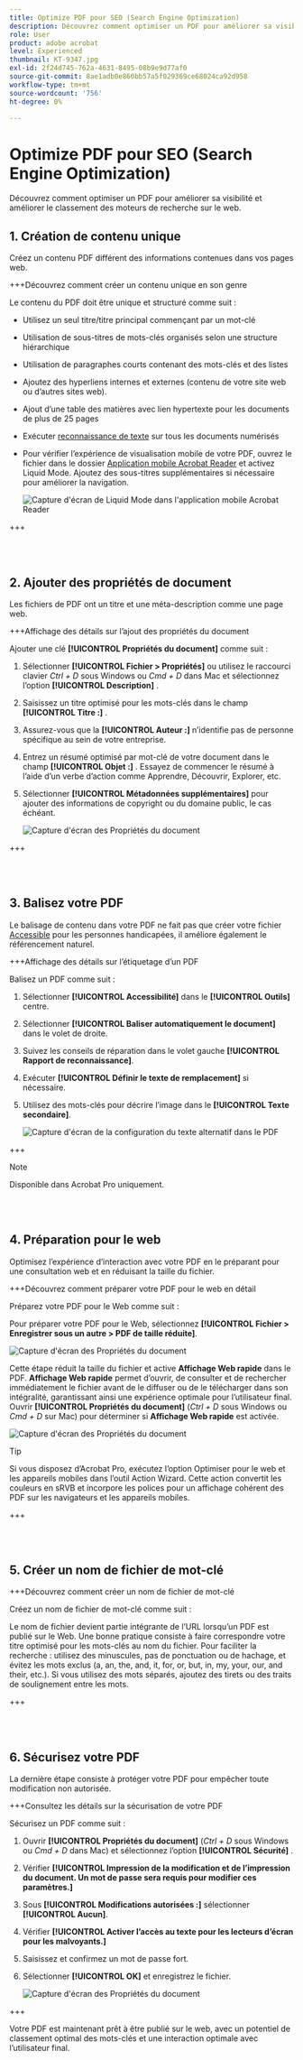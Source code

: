 ```yaml
---
title: Optimize PDF pour SEO (Search Engine Optimization)
description: Découvrez comment optimiser un PDF pour améliorer sa visibilité et améliorer le classement des moteurs de recherche sur le web
role: User
product: adobe acrobat
level: Experienced
thumbnail: KT-9347.jpg
exl-id: 2f24d745-762a-4631-8495-08b9e9d77af0
source-git-commit: 8ae1adb0e860bb57a5f029369ce68024ca92d958
workflow-type: tm+mt
source-wordcount: '756'
ht-degree: 0%

---
```


# Optimize PDF pour SEO (Search Engine Optimization)

Découvrez comment optimiser un PDF pour améliorer sa visibilité et améliorer le classement des moteurs de recherche sur le web.

## 1. Création de contenu unique

Créez un contenu PDF différent des informations contenues dans vos pages web.

+++Découvrez comment créer un contenu unique en son genre

Le contenu du PDF doit être unique et structuré comme suit :

* Utilisez un seul titre/titre principal commençant par un mot-clé
* Utilisation de sous-titres de mots-clés organisés selon une structure hiérarchique
* Utilisation de paragraphes courts contenant des mots-clés et des listes
* Ajoutez des hyperliens internes et externes (contenu de votre site web ou d’autres sites web).
* Ajout d’une table des matières avec lien hypertexte pour les documents de plus de 25 pages
* Exécuter [reconnaissance de texte](https://experienceleague.adobe.com/docs/document-cloud-learn/acrobat-learning/getting-started/scan-and-ocr.html) sur tous les documents numérisés
* Pour vérifier l’expérience de visualisation mobile de votre PDF, ouvrez le fichier dans le dossier [Application mobile Acrobat Reader](https://www.adobe.com/acrobat/mobile/acrobat-reader.html) et activez Liquid Mode. Ajoutez des sous-titres supplémentaires si nécessaire pour améliorer la navigation.

   ![Capture d&#39;écran de Liquid Mode dans l&#39;application mobile Acrobat Reader](../assets/optimizeseo1.png)

+++

<br> 

## 2. Ajouter des propriétés de document

Les fichiers de PDF ont un titre et une méta-description comme une page web.

+++Affichage des détails sur l’ajout des propriétés du document

Ajouter une clé **[!UICONTROL Propriétés du document]** comme suit :

1. Sélectionner **[!UICONTROL Fichier > Propriétés]** ou utilisez le raccourci clavier *Ctrl + D* sous Windows ou *Cmd + D* dans Mac et sélectionnez l’option **[!UICONTROL Description]** .
1. Saisissez un titre optimisé pour les mots-clés dans le champ **[!UICONTROL Titre :]** .
1. Assurez-vous que la **[!UICONTROL Auteur :]** n’identifie pas de personne spécifique au sein de votre entreprise.
1. Entrez un résumé optimisé par mot-clé de votre document dans le champ **[!UICONTROL Objet :]** .
Essayez de commencer le résumé à l’aide d’un verbe d’action comme Apprendre, Découvrir, Explorer, etc.
1. Sélectionner **[!UICONTROL Métadonnées supplémentaires]** pour ajouter des informations de copyright ou du domaine public, le cas échéant.

   ![Capture d&#39;écran des Propriétés du document](../assets/optimizeseo2.png)

+++

<br> 

## 3. Balisez votre PDF

Le balisage de contenu dans votre PDF ne fait pas que créer votre fichier [Accessible](https://experienceleague.adobe.com/docs/document-cloud-learn/acrobat-learning/advanced-tasks/accessibility.html) pour les personnes handicapées, il améliore également le référencement naturel.

+++Affichage des détails sur l’étiquetage d’un PDF

Balisez un PDF comme suit :

1. Sélectionner **[!UICONTROL Accessibilité]** dans le **[!UICONTROL Outils]** centre.
1. Sélectionner **[!UICONTROL Baliser automatiquement le document]** dans le volet de droite.
1. Suivez les conseils de réparation dans le volet gauche **[!UICONTROL Rapport de reconnaissance]**.
1. Exécuter **[!UICONTROL Définir le texte de remplacement]** si nécessaire.
1. Utilisez des mots-clés pour décrire l’image dans le **[!UICONTROL Texte secondaire]**.

   ![Capture d&#39;écran de la configuration du texte alternatif dans le PDF](../assets/optimizeseo3.png)

+++

>[!NOTE]
>
>Disponible dans Acrobat Pro uniquement.

<br> 

## 4. Préparation pour le web

Optimisez l’expérience d’interaction avec votre PDF en le préparant pour une consultation web et en réduisant la taille du fichier.

+++Découvrez comment préparer votre PDF pour le web en détail

Préparez votre PDF pour le Web comme suit :

Pour préparer votre PDF pour le Web, sélectionnez **[!UICONTROL Fichier > Enregistrer sous un autre > PDF de taille réduite]**.

![Capture d&#39;écran des Propriétés du document](../assets/optimizeseo4.png)

Cette étape réduit la taille du fichier et active **Affichage Web rapide** dans le PDF. **Affichage Web rapide** permet d’ouvrir, de consulter et de rechercher immédiatement le fichier avant de le diffuser ou de le télécharger dans son intégralité, garantissant ainsi une expérience optimale pour l’utilisateur final. Ouvrir **[!UICONTROL Propriétés du document]** (*Ctrl + D* sous Windows ou *Cmd + D* sur Mac) pour déterminer si **Affichage Web rapide** est activée.

![Capture d&#39;écran des Propriétés du document](../assets/optimizeseo5.png)

>[!TIP]
>
>Si vous disposez d’Acrobat Pro, exécutez l’option Optimiser pour le web et les appareils mobiles dans l’outil Action Wizard. Cette action convertit les couleurs en sRVB et incorpore les polices pour un affichage cohérent des PDF sur les navigateurs et les appareils mobiles.

+++

<br> 

## 5. Créer un nom de fichier de mot-clé

+++Découvrez comment créer un nom de fichier de mot-clé

Créez un nom de fichier de mot-clé comme suit :

Le nom de fichier devient partie intégrante de l’URL lorsqu’un PDF est publié sur le Web. Une bonne pratique consiste à faire correspondre votre titre optimisé pour les mots-clés au nom du fichier. Pour faciliter la recherche : utilisez des minuscules, pas de ponctuation ou de hachage, et évitez les mots exclus (a, an, the, and, it, for, or, but, in, my, your, our, and their, etc.). Si vous utilisez des mots séparés, ajoutez des tirets ou des traits de soulignement entre les mots.

+++

<br> 

## 6. Sécurisez votre PDF

La dernière étape consiste à protéger votre PDF pour empêcher toute modification non autorisée.

+++Consultez les détails sur la sécurisation de votre PDF

Sécurisez un PDF comme suit :

1. Ouvrir **[!UICONTROL Propriétés du document]** (*Ctrl + D* sous Windows ou *Cmd + D* dans Mac) et sélectionnez l’option **[!UICONTROL Sécurité]** .
1. Vérifier **[!UICONTROL Impression de la modification et de l’impression du document. Un mot de passe sera requis pour modifier ces paramètres.]**
1. Sous **[!UICONTROL Modifications autorisées :]** sélectionner **[!UICONTROL Aucun]**.
1. Vérifier **[!UICONTROL Activer l’accès au texte pour les lecteurs d’écran pour les malvoyants.]**
1. Saisissez et confirmez un mot de passe fort.
1. Sélectionner **[!UICONTROL OK]** et enregistrez le fichier.

   ![Capture d&#39;écran des Propriétés du document](../assets/optimizeseo6.png)

+++

Votre PDF est maintenant prêt à être publié sur le web, avec un potentiel de classement optimal des mots-clés et une interaction optimale avec l’utilisateur final.
